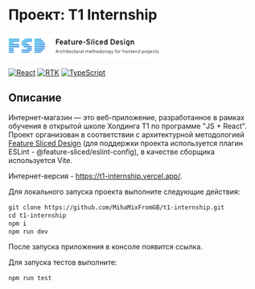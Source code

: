 # Проект: T1 Internship

<img src="/public/icons/FSD.svg" alt="FSD" width="300" />

[![React](https://img.shields.io/badge/React-18-blue?style=flat&logo=react&logoColor=white)](#)
[![RTK](https://img.shields.io/badge/Redux-Toolkit-purple?style=flat&logo=redux&logoColor=white)](#)
[![TypeScript](https://img.shields.io/badge/TypeScript-blue?style=flat&logo=typescript&logoColor=white)](#)

## Описание

Интернет-магазин — это веб-приложение, разработанное в рамках обучения в открытой школе Холдинга T1 по программе "JS + React". Проект организован в соответствии с архитектурной методологией [Feature Sliced Design](https://feature-sliced.design/docs/get-started/overview) (для поддержки проекта используется плагин ESLint - @feature-sliced/eslint-config), в качестве сборщика используется Vite.

Интернет-версия - https://t1-internship.vercel.app/.

Для локального запуска проекта выполните следующие действия:

```
git clone https://github.com/MihaMixFromGB/t1-internship.git
cd t1-internship
npm i
npm run dev
```

После запуска приложения в консоле появится ссылка.

Для запуска тестов выполните:

```
npm run test
```
